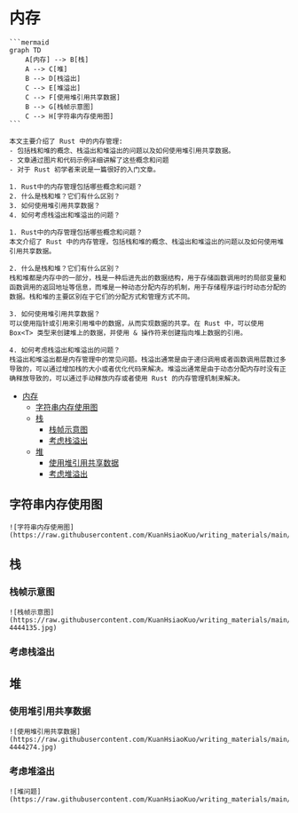 # 内存

~~~admonish note title="graph made by cursor" collapsible=true
```mermaid
graph TD
    A[内存] --> B[栈]
    A --> C[堆]
    B --> D[栈溢出]
    C --> E[堆溢出]
    C --> F[使用堆引用共享数据]
    B --> G[栈帧示意图]
    C --> H[字符串内存使用图]
```
~~~

~~~admonish abstract title="Summarize made by cursor" collapsible=true
本文主要介绍了 Rust 中的内存管理:
- 包括栈和堆的概念、栈溢出和堆溢出的问题以及如何使用堆引用共享数据。
- 文章通过图片和代码示例详细讲解了这些概念和问题
- 对于 Rust 初学者来说是一篇很好的入门文章。
~~~

~~~admonish question title="Questions made by cursor" collapsible=true
1. Rust中的内存管理包括哪些概念和问题？
2. 什么是栈和堆？它们有什么区别？
3. 如何使用堆引用共享数据？
4. 如何考虑栈溢出和堆溢出的问题？
~~~

~~~admonish tip title="Answers made by cursor" collapsible=true
1. Rust中的内存管理包括哪些概念和问题？
本文介绍了 Rust 中的内存管理，包括栈和堆的概念、栈溢出和堆溢出的问题以及如何使用堆引用共享数据。

2. 什么是栈和堆？它们有什么区别？
栈和堆都是内存中的一部分，栈是一种后进先出的数据结构，用于存储函数调用时的局部变量和函数调用的返回地址等信息，而堆是一种动态分配内存的机制，用于存储程序运行时动态分配的数据。栈和堆的主要区别在于它们的分配方式和管理方式不同。

3. 如何使用堆引用共享数据？
可以使用指针或引用来引用堆中的数据，从而实现数据的共享。在 Rust 中，可以使用 Box<T> 类型来创建堆上的数据，并使用 & 操作符来创建指向堆上数据的引用。

4. 如何考虑栈溢出和堆溢出的问题？
栈溢出和堆溢出都是内存管理中的常见问题。栈溢出通常是由于递归调用或者函数调用层数过多导致的，可以通过增加栈的大小或者优化代码来解决。堆溢出通常是由于动态分配内存时没有正确释放导致的，可以通过手动释放内存或者使用 Rust 的内存管理机制来解决。
~~~

<!--ts-->
* [内存](#内存)
   * [字符串内存使用图](#字符串内存使用图)
   * [栈](#栈)
      * [栈帧示意图](#栈帧示意图)
      * [考虑栈溢出](#考虑栈溢出)
   * [堆](#堆)
      * [使用堆引用共享数据](#使用堆引用共享数据)
      * [考虑堆溢出](#考虑堆溢出)

<!-- Created by https://github.com/ekalinin/github-markdown-toc -->
<!-- Added by: runner, at: Sat Apr  1 15:59:49 UTC 2023 -->

<!--te-->

## 字符串内存使用图

~~~admonish info title='字符串内存使用图' collapsible=true
![字符串内存使用图](https://raw.githubusercontent.com/KuanHsiaoKuo/writing_materials/main/imgs/01%EF%BD%9C%E5%86%85%E5%AD%98%EF%BC%9A%E5%80%BC%E6%94%BE%E5%A0%86%E4%B8%8A%E8%BF%98%E6%98%AF%E6%94%BE%E6%A0%88%E4%B8%8A%EF%BC%8C%E8%BF%99%E6%98%AF%E4%B8%80%E4%B8%AA%E9%97%AE%E9%A2%98.jpg)
~~~

## 栈

### 栈帧示意图

~~~admonish info title='栈帧示意图' collapsible=true
![栈帧示意图](https://raw.githubusercontent.com/KuanHsiaoKuo/writing_materials/main/imgs/01%EF%BD%9C%E5%86%85%E5%AD%98%EF%BC%9A%E5%80%BC%E6%94%BE%E5%A0%86%E4%B8%8A%E8%BF%98%E6%98%AF%E6%94%BE%E6%A0%88%E4%B8%8A%EF%BC%8C%E8%BF%99%E6%98%AF%E4%B8%80%E4%B8%AA%E9%97%AE%E9%A2%98-4444135.jpg)
~~~

### 考虑栈溢出

## 堆

### 使用堆引用共享数据

~~~admonish info title='使用堆引用共享内存数据' collapsible=true
![使用堆引用共享数据](https://raw.githubusercontent.com/KuanHsiaoKuo/writing_materials/main/imgs/01%EF%BD%9C%E5%86%85%E5%AD%98%EF%BC%9A%E5%80%BC%E6%94%BE%E5%A0%86%E4%B8%8A%E8%BF%98%E6%98%AF%E6%94%BE%E6%A0%88%E4%B8%8A%EF%BC%8C%E8%BF%99%E6%98%AF%E4%B8%80%E4%B8%AA%E9%97%AE%E9%A2%98-4444274.jpg)
~~~

### 考虑堆溢出

~~~admonish info title='堆问题示意图' collapsible=true
![堆问题](https://raw.githubusercontent.com/KuanHsiaoKuo/writing_materials/main/imgs/01%EF%BD%9C%E5%86%85%E5%AD%98%EF%BC%9A%E5%80%BC%E6%94%BE%E5%A0%86%E4%B8%8A%E8%BF%98%E6%98%AF%E6%94%BE%E6%A0%88%E4%B8%8A%EF%BC%8C%E8%BF%99%E6%98%AF%E4%B8%80%E4%B8%AA%E9%97%AE%E9%A2%98.png)
~~~
